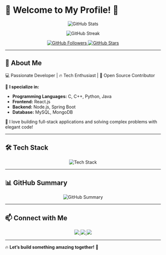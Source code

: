 # 🚀 Welcome to My Profile! 🚀  

<p align="center">
  <img src="https://github-readme-stats.vercel.app/api?username=akilaManu-MaHiTo&show_icons=true&theme=radical&hide_border=true" alt="GitHub Stats">
</p>

<p align="center">
  <img src="https://github-readme-streak-stats.herokuapp.com/?user=akilaManu-MaHiTo&theme=radical&hide_border=true" alt="GitHub Streak">
</p>

<p align="center">
  <a href="https://github.com/akilaManu-MaHiTo">
    <img src="https://img.shields.io/github/followers/akilaManu-MaHiTo?label=Follow&style=social" alt="GitHub Followers">
  </a>
  <a href="https://github.com/akilaManu-MaHiTo">
    <img src="https://img.shields.io/github/stars/akilaManu-MaHiTo?label=Stars&style=social" alt="GitHub Stars">
  </a>
</p>

---

## 🌟 About Me  
💻 Passionate Developer | 🔥 Tech Enthusiast | 🚀 Open Source Contributor  

🔹 **I specialize in:**  
- **Programming Languages:** C, C++, Python, Java  
- **Frontend:** React.js  
- **Backend:** Node.js, Spring Boot  
- **Database:** MySQL, MongoDB  

🔹 I love building full-stack applications and solving complex problems with elegant code!  

---

## 🛠️ Tech Stack  

<p align="center">
  <img src="https://skillicons.dev/icons?i=c,cpp,python,java,react,nodejs,spring,js,html,css,tailwind,mysql,mongodb&theme=dark" alt="Tech Stack">
</p>

---

## 📊 GitHub Summary  

<p align="center">
  <img src="https://github-profile-summary-cards.vercel.app/api/cards/profile-details?username=akilaManu-MaHiTo&theme=radical" alt="GitHub Summary">
</p>

---

## 📫 Connect with Me  

<p align="center">
  <a href="https://github.com/akilaManu-MaHiTo">
    <img src="https://img.shields.io/badge/GitHub-181717?style=for-the-badge&logo=github&logoColor=white">
  </a>
  <a href="https://www.linkedin.com/in/your-linkedin">
    <img src="https://img.shields.io/badge/LinkedIn-0077B5?style=for-the-badge&logo=linkedin&logoColor=white">
  </a>
  <a href="mailto:your.email@example.com">
    <img src="https://img.shields.io/badge/Email-D14836?style=for-the-badge&logo=gmail&logoColor=white">
  </a>
</p>

---

🔥 **Let’s build something amazing together!** 🚀
